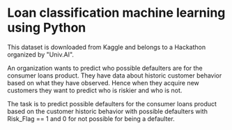 # Loan classification machine learning using Python

This dataset is downloaded from Kaggle and belongs to a Hackathon organized by "Univ.AI".

An organization wants to predict who possible defaulters are for the consumer loans product. They have data about historic customer behavior based on what they have observed. Hence when they acquire new customers they want to predict who is riskier and who is not.

The task is to predict possible defaulters for the consumer loans product based on the customer historic behavior with possible defaulters with Risk_Flag == 1 and 0 for not possible for being a defaulter.
